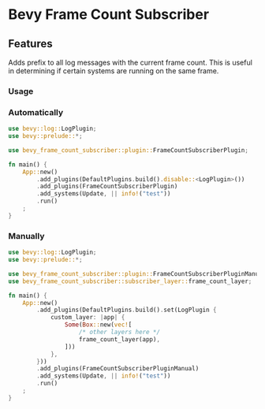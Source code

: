 # Bevy Frame Count Subscriber

## Features

Adds prefix to all log messages with the current frame count. This is useful in determining if certain systems are running on the same frame.

### Usage

### Automatically

```rust
use bevy::log::LogPlugin;
use bevy::prelude::*;

use bevy_frame_count_subscriber::plugin::FrameCountSubscriberPlugin;

fn main() {
    App::new()
        .add_plugins(DefaultPlugins.build().disable::<LogPlugin>())
        .add_plugins(FrameCountSubscriberPlugin)
        .add_systems(Update, || info!("test"))
        .run()
    ;
}
```

### Manually

```rust
use bevy::log::LogPlugin;
use bevy::prelude::*;

use bevy_frame_count_subscriber::plugin::FrameCountSubscriberPluginManual;
use bevy_frame_count_subscriber::subscriber_layer::frame_count_layer;

fn main() {
    App::new()
        .add_plugins(DefaultPlugins.build().set(LogPlugin {
            custom_layer: |app| {
                Some(Box::new(vec![
                    /* other layers here */
                    frame_count_layer(app),
                ]))
            },
        }))
        .add_plugins(FrameCountSubscriberPluginManual)
        .add_systems(Update, || info!("test"))
        .run()
    ;
}
```

